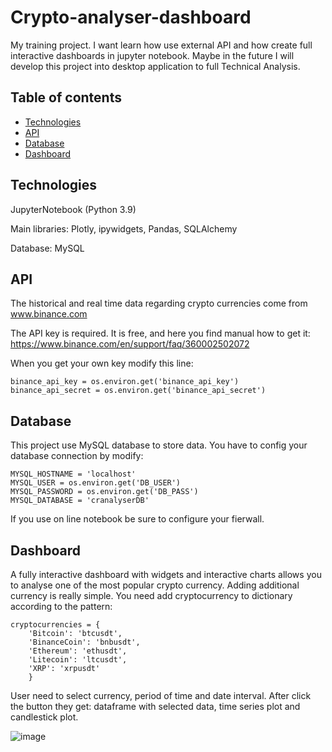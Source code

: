# Crypto-analyser-dashboard

My training project. I want learn how use external API and how create full interactive dashboards in jupyter notebook.
Maybe in the future I will develop this project into desktop application to full Technical Analysis.

## Table of contents
* [Technologies](#)
* [API](#)
* [Database](#)
* [Dashboard](#)


## Technologies

JupyterNotebook (Python 3.9)

  Main libraries: Plotly, ipywidgets, Pandas, SQLAlchemy
  
Database: MySQL


## API

The historical and real time data regarding crypto currencies come from www.binance.com

The API key is required. It is free, and here you find manual how to get it: https://www.binance.com/en/support/faq/360002502072

When you get your own key modify this line: 
```
binance_api_key = os.environ.get('binance_api_key')
binance_api_secret = os.environ.get('binance_api_secret')
```


## Database

This project use MySQL database to store data. 
You have to config your database connection by modify:
```
MYSQL_HOSTNAME = 'localhost'
MYSQL_USER = os.environ.get('DB_USER')
MYSQL_PASSWORD = os.environ.get('DB_PASS')
MYSQL_DATABASE = 'cranalyserDB'
```
If you use on line notebook be sure to configure your fierwall. 


## Dashboard

A fully interactive dashboard with widgets and interactive charts allows you to analyse one of the most popular crypto currency.
Adding additional currency is really simple. You need add cryptocurrency to dictionary according to the pattern:
```
cryptocurrencies = {
    'Bitcoin': 'btcusdt',
    'BinanceCoin': 'bnbusdt',
    'Ethereum': 'ethusdt',
    'Litecoin': 'ltcusdt',
    'XRP': 'xrpusdt'
    }
```
User need to select currency, period of time and date interval. After click the button they get: dataframe with selected data, time series plot and candlestick plot. 

![image](https://user-images.githubusercontent.com/63808220/114439352-2bc51480-9bc9-11eb-89f6-8ff032186226.png)





